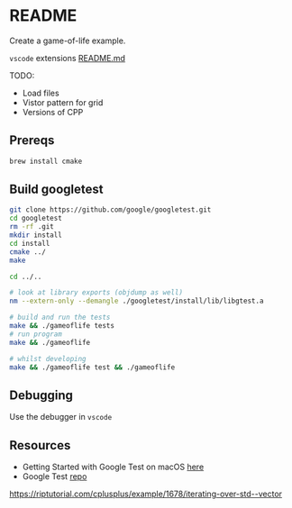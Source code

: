 # README

Create a game-of-life example.

`vscode` extensions [README.md](../README.md)  

TODO:

* Load files
* Vistor pattern for grid
* Versions of CPP

## Prereqs

```sh
brew install cmake
```

## Build googletest

```sh
git clone https://github.com/google/googletest.git 
cd googletest 
rm -rf .git
mkdir install 
cd install 
cmake ../
make

cd ../..

# look at library exports (objdump as well)
nm --extern-only --demangle ./googletest/install/lib/libgtest.a

# build and run the tests
make && ./gameoflife tests
# run program
make && ./gameoflife

# whilst developing 
make && ./gameoflife test && ./gameoflife  
```

## Debugging

Use the debugger in `vscode`  

## Resources

* Getting Started with Google Test on macOS [here](https://alexanderbussan.medium.com/getting-started-with-google-test-on-os-x-a07eee7ae6dc)  
* Google Test [repo](https://github.com/google/googletest)  

https://riptutorial.com/cplusplus/example/1678/iterating-over-std--vector